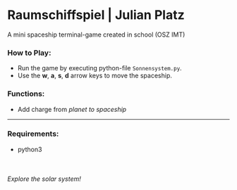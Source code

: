 # Raumschiffspiel | Julian Platz
A mini spaceship terminal-game created in school (OSZ IMT)

### How to Play:
- Run the game by executing python-file `Sonnensystem.py`.
- Use the **w**, **a**, **s**, **d** arrow keys to move the spaceship.

### Functions:
- Add charge from *planet to spaceship*

<hr>

### Requirements:
- python3

<br>

###### Explore the solar system!